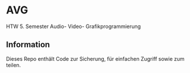 # AVG
HTW 5. Semester Audio- Video- Grafikprogrammierung

## Information
Dieses Repo enthält Code zur Sicherung, für einfachen Zugriff sowie zum teilen.
